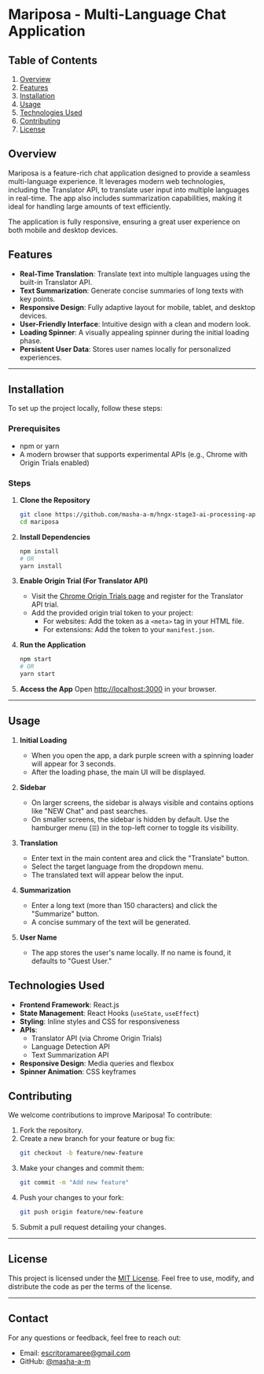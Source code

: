 # Mariposa - Multi-Language Chat Application

## Table of Contents
1. [Overview](#overview)
2. [Features](#features)
3. [Installation](#installation)
4. [Usage](#usage)
5. [Technologies Used](#technologies-used)
6. [Contributing](#contributing)
7. [License](#license)

## Overview

Mariposa is a feature-rich chat application designed to provide a seamless multi-language experience. It leverages modern web technologies, including the Translator API, to translate user input into multiple languages in real-time. The app also includes summarization capabilities, making it ideal for handling large amounts of text efficiently.

The application is fully responsive, ensuring a great user experience on both mobile and desktop devices.

## Features

- **Real-Time Translation**: Translate text into multiple languages using the built-in Translator API.
- **Text Summarization**: Generate concise summaries of long texts with key points.
- **Responsive Design**: Fully adaptive layout for mobile, tablet, and desktop devices.
- **User-Friendly Interface**: Intuitive design with a clean and modern look.
- **Loading Spinner**: A visually appealing spinner during the initial loading phase.
- **Persistent User Data**: Stores user names locally for personalized experiences.

---

## Installation

To set up the project locally, follow these steps:

### Prerequisites
- npm or yarn
- A modern browser that supports experimental APIs (e.g., Chrome with Origin Trials enabled)

### Steps
1. **Clone the Repository**
   ```bash
   git clone https://github.com/masha-a-m/hngx-stage3-ai-processing-app.git
   cd mariposa
   ```

2. **Install Dependencies**
   ```bash
   npm install
   # OR
   yarn install
   ```

3. **Enable Origin Trial (For Translator API)**
   - Visit the [Chrome Origin Trials page](https://developer.chrome.com/docs/origintrials/) and register for the Translator API trial.
   - Add the provided origin trial token to your project:
     - For websites: Add the token as a `<meta>` tag in your HTML file.
     - For extensions: Add the token to your `manifest.json`.

4. **Run the Application**
   ```bash
   npm start
   # OR
   yarn start
   ```

5. **Access the App**
   Open [http://localhost:3000](http://localhost:3000) in your browser.

---

## Usage

1. **Initial Loading**
   - When you open the app, a dark purple screen with a spinning loader will appear for 3 seconds.
   - After the loading phase, the main UI will be displayed.

2. **Sidebar**
   - On larger screens, the sidebar is always visible and contains options like "NEW Chat" and past searches.
   - On smaller screens, the sidebar is hidden by default. Use the hamburger menu (`☰`) in the top-left corner to toggle its visibility.

3. **Translation**
   - Enter text in the main content area and click the "Translate" button.
   - Select the target language from the dropdown menu.
   - The translated text will appear below the input.

4. **Summarization**
   - Enter a long text (more than 150 characters) and click the "Summarize" button.
   - A concise summary of the text will be generated.

5. **User Name**
   - The app stores the user's name locally. If no name is found, it defaults to "Guest User."

## Technologies Used

- **Frontend Framework**: React.js
- **State Management**: React Hooks (`useState`, `useEffect`)
- **Styling**: Inline styles and CSS for responsiveness
- **APIs**:
  - Translator API (via Chrome Origin Trials)
  - Language Detection API
  - Text Summarization API
- **Responsive Design**: Media queries and flexbox
- **Spinner Animation**: CSS keyframes


## Contributing

We welcome contributions to improve Mariposa! To contribute:

1. Fork the repository.
2. Create a new branch for your feature or bug fix:
   ```bash
   git checkout -b feature/new-feature
   ```
3. Make your changes and commit them:
   ```bash
   git commit -m "Add new feature"
   ```
4. Push your changes to your fork:
   ```bash
   git push origin feature/new-feature
   ```
5. Submit a pull request detailing your changes.

---

## License

This project is licensed under the [MIT License](LICENSE). Feel free to use, modify, and distribute the code as per the terms of the license.

---

## Contact

For any questions or feedback, feel free to reach out:

- Email: escritoramaree@gmail.com
- GitHub: [@masha-a-m](https://github.com/masha-a-m)